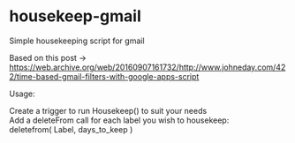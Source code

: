 # housekeep-gmail
Simple housekeeping script for gmail

Based on this post -> https://web.archive.org/web/20160907161732/http://www.johneday.com/422/time-based-gmail-filters-with-google-apps-script


 Usage:

  Create a trigger to run Housekeep() to suit your needs</br>
  Add a deleteFrom call for each label you wish to housekeep:</br>
  deletefrom( Label, days_to_keep )


